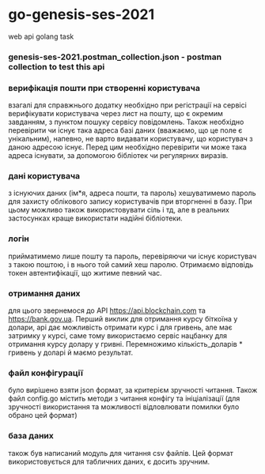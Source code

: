 # go-genesis-ses-2021
web api golang task 


### genesis-ses-2021.postman_collection.json - postman collection to test this api

### верифікація пошти при створенні користувача
взагалі для справжнього додатку необхідно при регістрації на сервісі верифікувати користувача через лист на пошту, що є окремим завданням, з пунктом пошуку сервісу повідомлень. Також необхідно перевірити чи існує така адреса базі даних (вважаємо, що це поле є унікальним), напевно, не варто видавати користувачу, що користувач з даною адресою існує. Перед цим необхідно перевірити чи може така адреса існувати, за допомогою бібліотек чи регулярних виразів.

### дані користувача
з існуючих даних (ім*я, адреса пошти, та пароль) хешуватимемо пароль для захисту облікового запису користувачів при вторгненні в базу. При цьому можливо також використовувати сіль і тд, але в реальних застосунках краще використати надійні бібліотеки.

### логін
прийматимемо лише пошту та пароль, перевіряючи чи існує користувач з такою поштою, і в нього той самий хеш паролю. Отримаємо відповідь токен автентифікації, що житиме певний час.

### отримання даних
для цього звернемося до API https://api.blockchain.com та https://bank.gov.ua. Перший виклик для отримання курсу біткоїна у долари, api дає можливість отримати курс і для гривень, але має затримку у курсі, саме тому використаємо сервіс нацбанку для отримання курсу долару у гривні. Перемножимо кількість_доларів * гривень у доларі й маємо результат.

### файл конфігурації
було вирішено взяти json формат, за критерієм зручності читання. Також файл config.go містить методи з читання конфігу та ініціалізації (для зручності використання та можливості відловлювати помилки було обрано цей формат)

### база даних
також був написаний модуль для читання csv файлів. Цей формат використовується для табличних даних, є досить зручним.
